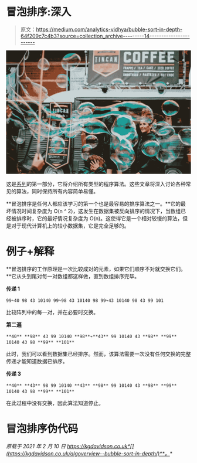# 冒泡排序:深入

> 原文：<https://medium.com/analytics-vidhya/bubble-sort-in-depth-64f209c7c4b3?source=collection_archive---------14----------------------->

![](img/dd07058960f7d3c85be3974fe8cd8cd5.png)

这是[系列](https://kgdavidson.co.uk/algoverview)的第一部分，它将介绍所有类型的程序算法。这些文章将深入讨论各种常见的算法，同时保持所有内容简单易懂。

**冒泡排序是任何人都应该学习的第一个也是最容易的排序算法之一。**它的最坏情况时间复杂度为 O(n ^ 2)，这发生在数据集被反向排序的情况下，当数组已经被排序时，它的最好情况复杂度为 O(n)。这使得它是一个相对较慢的算法，但是对于现代计算机上的较小数据集，它是完全足够的。

# 例子+解释

**冒泡排序的工作原理是一次比较成对的元素，如果它们顺序不对就交换它们。**它从头到尾对每一对数组都这样做，直到数组排序完毕。

**传递 1**

```
99↷40 98 43 10140 99↷98 43 10140 98 99↷43 10140 98 43 99 101
```

比较阵列中的每一对，并在必要时交换。

**第二遍**

```
**40** **98** 43 99 10140 **98**↷**43** 99 10140 43 **98** **99** 10140 43 98 **99** **101**
```

此时，我们可以看到数据集已经排序。然而，该算法需要一次没有任何交换的完整传递才能知道数据已排序。

**传递 3**

```
**40** **43** 98 99 10140 **43** **98** 99 10140 43 **98** **99** 10140 43 98 **99** **101**
```

在此过程中没有交换，因此算法知道停止。

# 冒泡排序伪代码

*原载于 2021 年 2 月 10 日 https://kgdavidson.co.uk*[](https://kgdavidson.co.uk/algoverview--bubble-sort-in-depth/)**。**